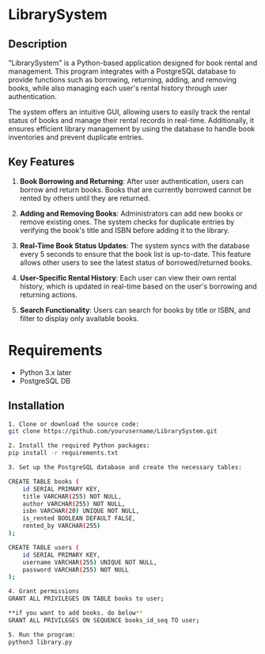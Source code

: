 # LibrarySystem

## Description 
"LibrarySystem" is a Python-based application designed for book rental and management. This program integrates with a PostgreSQL database to provide functions such as borrowing, returning, adding, and removing books, while also managing each user's rental history through user authentication.

The system offers an intuitive GUI, allowing users to easily track the rental status of books and manage their rental records in real-time. Additionally, it ensures efficient library management by using the database to handle book inventories and prevent duplicate entries.


## Key Features
1. **Book Borrowing and Returning**: After user authentication, users can borrow and return books. Books that are currently borrowed cannot be rented by others until they are returned.

2. **Adding and Removing Books**: Administrators can add new books or remove existing ones. The system checks for duplicate entries by verifying the book's title and ISBN before adding it to the library.

3. **Real-Time Book Status Updates**: The system syncs with the database every 5 seconds to ensure that the book list is up-to-date. This feature allows other users to see the latest status of borrowed/returned books.

4. **User-Specific Rental History**: Each user can view their own rental history, which is updated in real-time based on the user's borrowing and returning actions.

5. **Search Functionality**: Users can search for books by title or ISBN, and filter to display only available books.

# Requirements
- Python 3.x later
- PostgreSQL DB

## Installation

```bash
1. Clone or download the source code:
git clone https://github.com/yourusername/LibrarySystem.git

2. Install the required Python packages:
pip install -r requirements.txt

3. Set up the PostgreSQL database and create the necessary tables:

CREATE TABLE books (
    id SERIAL PRIMARY KEY,
    title VARCHAR(255) NOT NULL,
    author VARCHAR(255) NOT NULL,
    isbn VARCHAR(20) UNIQUE NOT NULL,
    is_rented BOOLEAN DEFAULT FALSE,
    rented_by VARCHAR(255)
);

CREATE TABLE users (
    id SERIAL PRIMARY KEY,
    username VARCHAR(255) UNIQUE NOT NULL,
    password VARCHAR(255) NOT NULL
);

4. Grant permissions
GRANT ALL PRIVILEGES ON TABLE books to user;

**if you want to add books. do below**
GRANT ALL PRIVILEGES ON SEQUENCE books_id_seq TO user;

5. Run the program:
python3 library.py
